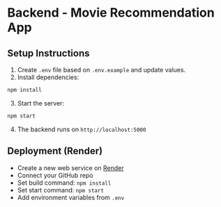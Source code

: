 # Backend - Movie Recommendation App

## Setup Instructions

1. Create `.env` file based on `.env.example` and update values.
2. Install dependencies:
```bash
npm install
```
3. Start the server:
```bash
npm start
```
4. The backend runs on `http://localhost:5000`

## Deployment (Render)
- Create a new web service on [Render](https://render.com)
- Connect your GitHub repo
- Set build command: `npm install`
- Set start command: `npm start`
- Add environment variables from `.env`
